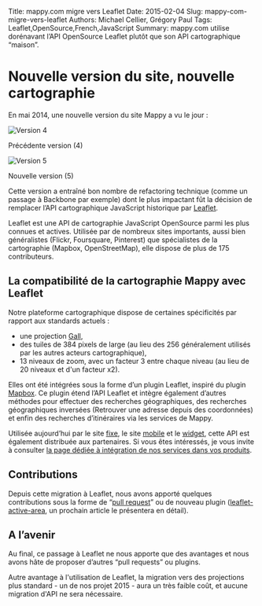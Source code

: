 Title: mappy.com migre vers Leaflet
Date: 2015-02-04
Slug: mappy-com-migre-vers-leaflet
Authors: Michael Cellier, Grégory Paul
Tags: Leaflet,OpenSource,French,JavaScript
Summary: mappy.com utilise dorénavant l’API OpenSource Leaflet plutôt que son API cartographique “maison”.

# Nouvelle version du site, nouvelle cartographie

En mai 2014, une nouvelle version du site Mappy a vu le jour :

![Version 4](images/leaflet/hp-v4.png)

   Précédente version (4)

![Version 5](images/leaflet/hp-v5.png)

   Nouvelle version (5)


Cette version a entraîné bon nombre de refactoring technique (comme un passage à Backbone par exemple) dont le plus impactant fût la décision de remplacer l’API cartographique JavaScript historique par [Leaflet](http://leafletjs.com/).

Leaflet est une API de cartographie JavaScript OpenSource parmi les plus connues et actives. Utilisée par de nombreux sites importants, aussi bien généralistes (Flickr, Foursquare, Pinterest) que spécialistes de la cartographie (Mapbox, OpenStreetMap), elle dispose de plus de 175 contributeurs.

## La compatibilité de la cartographie Mappy avec Leaflet

Notre plateforme cartographique dispose de certaines spécificités par rapport aux standards actuels :

   - une projection [Gall](http://spatialreference.org/ref/esri/world-gall-stereographic/),
   - des tuiles de 384 pixels de large (au lieu des 256 généralement utilisés par les autres acteurs cartographique),
   - 13 niveaux de zoom, avec un facteur 3 entre chaque niveau (au lieu de 20 niveaux et d'un facteur x2).

Elles ont été intégrées sous la forme d’un plugin Leaflet, inspiré du plugin [Mapbox](https://www.mapbox.com/developers/api/). Ce plugin étend l’API Leaflet et intègre également d’autres méthodes pour effectuer des recherches géographiques, des recherches géographiques inversées (Retrouver une adresse depuis des coordonnées) et enfin des recherches d’itinéraires via les services de Mappy.

Utilisée aujourd’hui par le site [fixe](http://www.mappy.com), le site [mobile](http://m.mappy.com) et le [widget](http://widgets.mappy.com/map/documentation), cette API est également distribuée aux partenaires. Si vous êtes intéressés, je vous invite à consulter [la page dédiée à intégration de nos services dans vos produits](http://corporate.mappy.com/faq/integrez-mappy/).

## Contributions

Depuis cette migration à Leaflet, nous avons apporté quelques contributions sous la forme de “[pull request](https://github.com/Leaflet/Leaflet/pull/3038)” ou de nouveau plugin ([leaflet-active-area](https://github.com/Mappy/Leaflet-active-area), un prochain article le présentera en détail).

## A l’avenir

Au final, ce passage à Leaflet ne nous apporte que des avantages et nous avons hâte de proposer d’autres “pull requests” ou plugins.

Autre avantage à l'utilisation de Leaflet, la migration vers des projections plus standard - un de nos projet 2015 - aura un très faible coût, et aucune migration d'API ne sera nécessaire.
